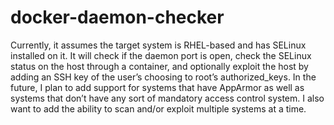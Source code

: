 # docker-daemon-checker

Currently, it assumes the target system is RHEL-based and has SELinux installed on it. It will check if the daemon port is open, check the SELinux status on the host through a container, and optionally exploit the host by adding an SSH key of the user’s choosing to root’s authorized_keys. In the future, I plan to add support for systems that have AppArmor as well as systems that don’t have any sort of mandatory access control system. I also want to add the ability to scan and/or exploit multiple systems at a time.

